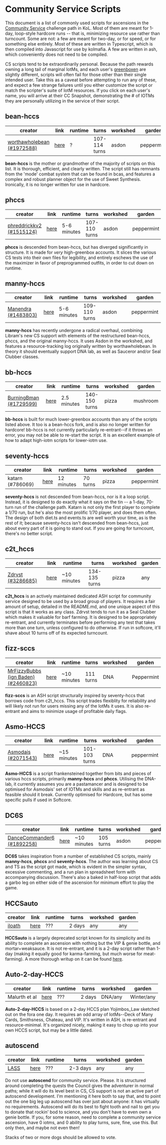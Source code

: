 # Community Service Scripts

This document is a list of commonly used scripts for ascensions in the [Community Service](https://kol.coldfront.net/thekolwiki/index.php/Community_Service) challenge path in KoL. Most of them are meant for 1-day, loop-style hardcore runs -- that is, minimizing resource use rather than turncount. Some are not: a few are meant for two-day, or for speed, or for something else entirely. Most of these are written in Typescript, which is then compiled into Javascript for use by kolmafia. A few are written in ash, which conveniently does not need to be compiled.

CS scripts tend to be extraordinarily personal. Because the path rewards owning a long tail of marginal IotMs, and each user's [greenboxen](http://cheesellc.com/kol/profile.php?u=captain%20scotch) are slightly different, scripts will often fail for those other than their single intended user. Take this as a caveat before attempting to run any of these, and expect a few strange failures until you either customize the script or match the scripter's suite of IotM resources. If you click on each user's name, you will arrive at their CC Snapshot, demonstrating the # of IOTMs they are personally utilizing in the service of their script. 

## bean-hccs

| creator | link | runtime | turns | workshed | garden |
|---------|------|---------|-------|----------|--------|
| [worthawholebean (#1972588)](https://www.cheesellc.com/kol/profile.php?u=worthawholebean) | [here](https://github.com/phulin/bean-hccs) | ? | 107-114 turns | asdon | peppermint |

**bean-hccs** is the mother or grandmother of the majority of scripts on this list. It is thorough, efficient, and clearly written.  The script still has remnants from the 'mode' combat system that can be found in bcas, and features a complex and robust planner object for the use of Sweet Synthesis. Ironically, it is no longer written for use in hardcore.

## phccs

| creator | link | runtime | turns | workshed | garden |
|---------|------|---------|-------|----------|--------|
| [phreddrickkv2 (#1515124)](https://www.cheesellc.com/kol/profile.php?u=phreddrickkv2) | [here](https://github.com/horrible-little-slime/phccs) | 5-6 minutes | 107-110 turns | asdon | peppermint |

**phccs** is descended from bean-hccs, but has diverged significantly in structure. It is made for _very_ high-greenbox accounts. It slices the various CS tests into their own files for legibility, and entirely eschews the use of the maximizer in favor of preprogrammed outfits, in order to cut down on runtime.

## manny-hccs

| creator | link | runtime | turns | workshed | garden |
|---------|------|---------|-------|----------|--------|
| [Manendra (#1483803)](https://www.cheesellc.com/kol/profile.php?u=manendra) | [here](https://github.com/lewismd13/manny-hccs) | 5-6 minutes | 109-110 turns | asdon | peppermint |

**manny-hccs** has recently undergone a radical overhaul, combining Libram's new CS support with elements of the restructured bean-hccs, phccs, and the original manny-hccs. It uses Asdon in the workshed, and features a resource-tracking log originally written by worthawholebean. In theory it should eventually support DNA lab, as well as Sauceror and/or Seal Clubber classes.

## bb-hccs

| creator | link | runtime | turns | workshed | garden |
|---------|------|---------|-------|----------|--------|
| [BurningBman (#1729599)](https://www.cheesellc.com/kol/profile.php?u=burningbman) | [here](https://github.com/burningbman/bb-hccs) | 2.5 minutes | 140-150 turns | pizza | mushroom |

**bb-hccs** is built for much lower-greenbox accounts than any of the scripts listed above. It too is a bean-hccs fork, and is also no longer written for hardcore! bb-hccs is not currently particularly re-entrant--if it throws an error, you may not be able to re-start the script. It is an excellent example of how to adapt high-iotm scripts for lower-iotm use.

## seventy-hccs

| creator | link | runtime | turns | workshed | garden |
|---------|------|---------|-------|----------|--------|
| katarn (#786069) | [here](https://github.com/s-k-z/seventy-hccs) | 12 minutes | 70 turns | pizza | peppermint |

**seventy-hccs** is not descended from bean-hccs, nor is it a loop script. Instead, it is designed to do exactly what it says on the tin -- a 1-day, 70-turn run of the challenge path. Katarn is not only the first player to complete a 1/70 run, but he's also the most prolific 1/70 player, and does them often. The design of both diet.ts and events.ts are well worth your time, as is the rest of it; because seventy-hccs isn't descended from bean-hccs, just about every part of it is going to stand out. If you are going for turncount, there's no better script.

## c2t_hccs

| creator | link | runtime | turns | workshed | garden |
|---------|------|---------|-------|----------|--------|
| [Zdrvst (#3286685)](https://www.cheesellc.com/kol/profile.php?u=Zdrvst) | [here](https://github.com/c2talon/c2t_hccs) | ~10 minutes | 134-135 turns | pizza | any |

**c2t_hccs** is an actively maintained dedicated ASH script for community service designed to be used by a broad group of players. It requires a fair amount of setup, detailed in the README.md, and one unique aspect of this script is that it works as any class. Zdrvst tends to run it as a Seal Clubber which makes it valuable for barf farming. It is designed to be appropriately re-entrant, and currently terminates before performing any test that takes more than one turn, unless configured to do otherwise.
If run in softcore, it'll shave about 10 turns off of its expected turncount.

## fizz-sccs

| creator | link | runtime | turns | workshed | garden |
|---------|------|---------|-------|----------|--------|
| [MrFizzyBubbs (ign Baden) (#2460823)](https://cheesellc.com/kol/profile.php?u=Baden) | [here](https://github.com/MrFizzyBubbs/fizz-sccs) | ~10 minutes | 111 turns | DNA | Peppermint |

**fizz-sccs** is an ASH script structurally inspired by seventy-hccs that borrows code from c2t_hccs. This script trades flexiblity for reliability and will likely not run for users missing any of the IotMs it uses. It is also re-entrant and aims to minimize usage of profitable daily flags.

## Asmo-HCCS

| creator | link | runtime | turns | workshed | garden |
|---------|------|---------|-------|----------|--------|
| [Asmodais (#2071543)](https://www.cheesellc.com/kol/profile.php?u=asmodais) | [here](https://github.com/Tokoeka/asmo_hccs/) | ~15 minutes | 101-103 turns | DNA | peppermint |

**Asmo-HCCS** is a script frankensteined together from bits and pieces of various hccs scripts, primarily **manny-hccs** and **phccs**. Utilising the DNA-lab, it currently assumes you are a pastamancer and is designed to be optimised for Asmodais' set of IOTMs and skills and as re-entrant as feasible should it break. Currently optimised for Hardcore, but has some specific pulls if used in Softcore.

## DC6S

| creator | link | runtime | turns | workshed | garden |
|---------|------|---------|-------|----------|--------|
| [DanceCommander6 (#1892258)](https://www.cheesellc.com/kol/profile.php?u=DanceCommander6) | [here](https://github.com/ktpolanski/dc6s) | ~10 minutes | 105 turns | asdon | peppermint |

**DC6S** takes inspiration from a number of established CS scripts, mainly **manny-hccs**, **phccs** and **seventy-hccs**. The author was learning about CS and TS as the script got made, which is evident in the simpler syntax, excessive commenting, and a run plan in spreadsheet form with accompanying discussion. There's also a baked in half-loop script that adds a garbo leg on either side of the ascension for minimum effort to play the game.

## HCCSauto

| creator | link | runtime | turns | workshed | garden |
|---------|------|---------|-------|----------|--------|
| [iloath](https://www.cheesellc.com/kol/profile.php?u=iloath) | [here](https://gitgud.io/iloath/HCCSauto) | ??? | 2 days | any | any |

**HCCSauto** is a largely deprecated script known for its simplicity and its ability to complete an ascension with nothing but the VIP & genie bottle, and mortar+weaksauce. It is not re-entrant, and it is a 2-day script rather than 1-day (making it equally good for karma-farming, but much worse for meat-farming). A more thorough writup on it can be found [here](https://www.reddit.com/r/kol/wiki/guides/iloath_hccs2).

##  Auto-2-day-HCCS

| creator | link | runtime | turns | workshed | garden |
|---------|------|---------|-------|----------|--------|
| Malurth et al | [here](https://github.com/Malurth/Auto-2-day-HCCS) | ??? | 2 days | DNA/any | Winter/any |

**Auto-2-day-HCCS** is based on a 2-day HCCS plan Yojimbos_Law sketched out on the fora one day. It requires an odd array of IotMs--Deck of Many Cards, Smithsness, Chateau, and VIP. It's written in ASH, is re-entrant and resource-minimal. It's organized nicely, making it easy to chop up into your own HCCS script, but may be a little dated.


## autoscend

| creator | link | runtime | turns | workshed | garden |
|---------|------|---------|-------|----------|--------|
| [LASS](https://github.com/Loathing-Associates-Scripting-Society) | [here](https://github.com/Loathing-Associates-Scripting-Society/autoscend) | ??? | 2-3 days | any | any |

Do not use **autoscend** for community service. Please. It is structured around completing the quests the Council gives the adventurer in normal paths; while it will do its level best in CS, CS support is not an active part of autoscend development. I'm mentioning it here both to say that, and to point out the one big leg up autoscend has over just about anyone: it has virtually no requirements. Autoscend will do its best to fight tooth and nail to get you to donate that rockin' bod to science, and you don't have to even own a genie bottle. If you, for some reason, need to complete a community service ascension, have 0 iotms, and 0 ability to play turns, sure, fine, use this. But only then, and maybe not even then!

Stacks of two or more dogs should be allowed to vote.
